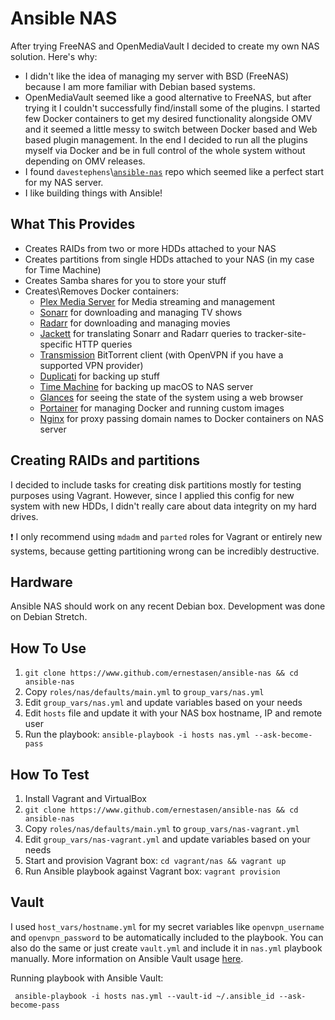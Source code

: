 # Ansible NAS
After trying FreeNAS and OpenMediaVault I decided to create my own NAS solution. Here's why:
- I didn't like the idea of managing my server with BSD (FreeNAS) because I am more familiar with Debian based systems.
- OpenMediaVault seemed like a good alternative to FreeNAS, but after trying it I couldn't successfully find/install some of the plugins. I started few Docker containers to get my desired functionality alongside OMV and it seemed a little messy to switch between Docker based and Web based plugin management. In the end I decided to run all the plugins myself via Docker and be in full control of the whole system without depending on OMV releases.
- I found `davestephens`\\[`ansible-nas`](https://github.com/davestephens/ansible-nas) repo which seemed like a perfect start for my NAS server.
- I like building things with Ansible!

## What This Provides
 * Creates RAIDs from two or more HDDs attached to your NAS
 * Creates partitions from single HDDs attached to your NAS (in my case for Time Machine)
 * Creates Samba shares for you to store your stuff
 * Creates\\Removes Docker containers:
    - [Plex Media Server](https://www.plex.tv/) for Media streaming and management
    - [Sonarr](https://sonarr.tv/) for downloading and managing TV shows
    - [Radarr](https://radarr.video/) for downloading and managing movies
    - [Jackett](https://github.com/Jackett/Jackett) for translating Sonarr and Radarr queries to tracker-site-specific HTTP queries
    - [Transmission](https://transmissionbt.com/) BitTorrent client (with OpenVPN if you have a supported VPN provider)
    - [Duplicati](https://www.duplicati.com/) for backing up stuff
    - [Time Machine](https://github.com/odarriba/docker-timemachine) for backing up macOS to NAS server
    - [Glances](https://nicolargo.github.io/glances/) for seeing the state of the system using a web browser
    - [Portainer](https://portainer.io/) for managing Docker and running custom images
    - [Nginx](https://www.nginx.com/) for proxy passing domain names to Docker containers on NAS server

## Creating RAIDs and partitions
I decided to include tasks for creating disk partitions mostly for testing purposes using Vagrant. However, since I applied this config for new system with new HDDs, I didn't really care about data integrity on my hard drives.

:heavy_exclamation_mark: I only recommend using `mdadm` and `parted` roles for Vagrant or entirely new systems, because getting partitioning wrong can be incredibly destructive.

## Hardware
Ansible NAS should work on any recent Debian box. Development was done on Debian Stretch.

## How To Use
1. `git clone https://www.github.com/ernestasen/ansible-nas && cd ansible-nas`
2. Copy `roles/nas/defaults/main.yml` to `group_vars/nas.yml`
3. Edit `group_vars/nas.yml` and update variables based on your needs
4. Edit `hosts` file and update it with your NAS box hostname, IP and remote user
5. Run the playbook: `ansible-playbook -i hosts nas.yml --ask-become-pass`

## How To Test
1. Install Vagrant and VirtualBox
2. `git clone https://www.github.com/ernestasen/ansible-nas && cd ansible-nas`
3. Copy `roles/nas/defaults/main.yml` to `group_vars/nas-vagrant.yml`
4. Edit `group_vars/nas-vagrant.yml` and update variables based on your needs
5. Start and provision Vagrant box: `cd vagrant/nas && vagrant up`
6. Run Ansible playbook against Vagrant box: `vagrant provision`

## Vault
I used `host_vars/hostname.yml` for my secret variables like `openvpn_username` and `openvpn_password` to be automatically included to the playbook. You can also do the same or just create `vault.yml` and include it in `nas.yml` playbook manually. More information on Ansible Vault usage [here](https://docs.ansible.com/ansible/2.4/vault.html).

Running playbook with Ansible Vault:

     ansible-playbook -i hosts nas.yml --vault-id ~/.ansible_id --ask-become-pass
